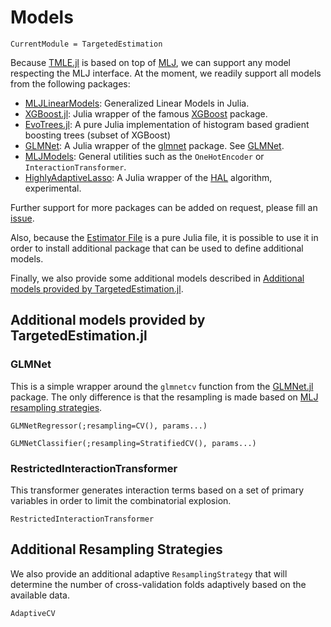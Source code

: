 # Models

```@meta
CurrentModule = TargetedEstimation
```

Because [TMLE.jl](https://targene.github.io/TMLE.jl/stable/) is based on top of [MLJ](https://alan-turing-institute.github.io/MLJ.jl/dev/), we can support any model respecting the MLJ interface. At the moment, we readily support all models from the following packages:

- [MLJLinearModels](https://juliaai.github.io/MLJLinearModels.jl/stable/): Generalized Linear Models in Julia.
- [XGBoost.jl](https://dmlc.github.io/XGBoost.jl/dev/): Julia wrapper of the famous [XGBoost](https://xgboost.readthedocs.io/en/stable/) package.
- [EvoTrees.jl](https://evovest.github.io/EvoTrees.jl/stable/): A pure Julia implementation of histogram based gradient boosting trees (subset of XGBoost)
- [GLMNet](https://github.com/JuliaStats/GLMNet.jl): A Julia wrapper of the [glmnet](https://glmnet.stanford.edu/articles/glmnet.html) package. See [GLMNet](@ref).
- [MLJModels](https://github.com/JuliaAI/MLJModels.jl): General utilities such as the `OneHotEncoder` or `InteractionTransformer`.
- [HighlyAdaptiveLasso](https://github.com/olivierlabayle/HighlyAdaptiveLasso.jl): A Julia wrapper of the [HAL](https://tlverse.org/hal9001/) algorithm, experimental.

Further support for more packages can be added on request, please fill an [issue](https://github.com/TARGENE/TargetedEstimation.jl/issues).

Also, because the [Estimator File](@ref) is a pure Julia file, it is possible to use it in order to install additional package that can be used to define additional models.

Finally, we also provide some additional models described in [Additional models provided by TargetedEstimation.jl](@ref).

## Additional models provided by TargetedEstimation.jl

### GLMNet

This is a simple wrapper around the `glmnetcv` function from the [GLMNet.jl](https://github.com/JuliaStats/GLMNet.jl) package. The only difference is that the resampling is made based on [MLJ resampling strategies](https://alan-turing-institute.github.io/MLJ.jl/dev/evaluating_model_performance/#Built-in-resampling-strategies).

```@docs
GLMNetRegressor(;resampling=CV(), params...)
```

```@docs
GLMNetClassifier(;resampling=StratifiedCV(), params...)
```

### RestrictedInteractionTransformer

This transformer generates interaction terms based on a set of primary variables in order to limit the combinatorial explosion.

```@docs
RestrictedInteractionTransformer
```

## Additional Resampling Strategies

We also provide an additional adaptive `ResamplingStrategy` that will determine the number of cross-validation folds adaptively based on the available data.

```@docs
AdaptiveCV
```
